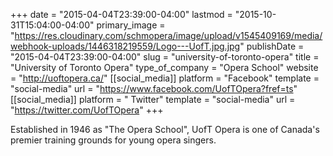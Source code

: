 +++
date = "2015-04-04T23:39:00-04:00"
lastmod = "2015-10-31T15:04:00-04:00"
primary_image = "https://res.cloudinary.com/schmopera/image/upload/v1545409169/media/webhook-uploads/1446318219559/Logo---UofT.jpg.jpg"
publishDate = "2015-04-04T23:39:00-04:00"
slug = "university-of-toronto-opera"
title = "University of Toronto Opera"
type_of_company = "Opera School"
website = "http://uoftopera.ca/"
[[social_media]]
platform = "Facebook"
template = "social-media"
url = "https://www.facebook.com/UofTOpera?fref=ts"
[[social_media]]
platform = " Twitter"
template = "social-media"
url = "https://twitter.com/UofTOpera"
+++

<p>
	<span style="font-weight: normal;">Established in 1946 as "The Opera School", UofT Opera is one of Canada's premier training grounds for young opera singers.</span><br>
</p>
